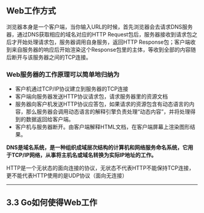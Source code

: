 
## Web工作方式

浏览器本身是一个客户端，当你输入URL的时候，首先浏览器会去请求DNS服务器，通过DNS获取相应的域名对应的HTTP Request包后，服务器接收到请求包之后才开始处理请求包，服务器调用自身服务，返回HTTP Response包；客户端收到来自服务器的响应后开始渲染这个Response包里的主体，等收到全部的内容随后断开与该服务器之间的TCP连接。

### Web服务器的工作原理可以简单地归纳为

- 客户机通过TCP/IP协议建立到服务器的TCP连接
- 客户端向服务器发送HTTP协议请求包，请求服务器里的资源文档
- 服务器向客户机发送HTTP协议应答包，如果请求的资源包含有动态语言的内容，那么服务器会调用动态语言的解释引擎负责处理“动态内容”，并将处理得到的数据返回给客户端。
- 客户机与服务器断开。由客户端解释HTML文档，在客户端屏幕上渲染图形结果。

**DNS是域名系统，是一种组织成域层次结构的计算机和网络服务命名系统，它用于TCP/IP网络，从事将主机名或域名转换为实际IP地址的工作。**

HTTP是一个无状态的面向连接的协议，无状态不代表HTTP不能保持TCP连接，更不能代表HTTP使用的是UDP协议（面向无连接）

***

## 3.3 Go如何使得Web工作

